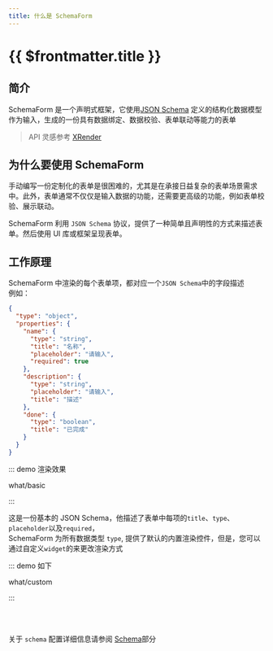 ```yaml
---
title: 什么是 SchemaForm
---
```


# {{ $frontmatter.title }}

## 简介

SchemaForm 是一个声明式框架，它使用[JSON Schema](https://json-schema.org/understanding-json-schema/) 定义的结构化数据模型作为输入，生成的一份具有数据绑定、数据校验、表单联动等能力的表单

> API 灵感参考 [XRender](https://xrender.fun/form-render)

## 为什么要使用 SchemaForm

手动编写一份定制化的表单是很困难的，尤其是在承接日益复杂的表单场景需求中。此外，表单通常不仅仅是输入数据的功能，还需要更高级的功能，例如表单校验、展示联动。

SchemaForm 利用 `JSON Schema` 协议，提供了一种简单且声明性的方式来描述表单。然后使用 UI 库或框架呈现表单。

## 工作原理

SchemaForm 中渲染的每个表单项，都对应一个`JSON Schema`中的字段描述  
例如：

```json
{
  "type": "object",
  "properties": {
    "name": {
      "type": "string",
      "title": "名称",
      "placeholder": "请输入",
      "required": true
    },
    "description": {
      "type": "string",
      "placeholder": "请输入",
      "title": "描述"
    },
    "done": {
      "type": "boolean",
      "title": "已完成"
    }
  }
}
```

::: demo 渲染效果

what/basic

:::

这是一份基本的 JSON Schema，他描述了表单中每项的`title`、`type`、`placeholder`以及`required`，  
SchemaForm 为所有数据类型 `type`, 提供了默认的内置渲染控件，但是，您可以通过自定义`widget`的来更改渲染方式

::: demo 如下

what/custom

:::

<br/>
<br/>

关于 `schema` 配置详细信息请参阅 [Schema](./api-schema)部分
